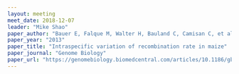```yaml
---
layout: meeting
meet_date: 2018-12-07
leader: "Mike Shao"
paper_author: "Bauer E, Falque M, Walter H, Bauland C, Camisan C, et al."
paper_year: "2013"
paper_title: "Intraspecific variation of recombination rate in maize"
paper_journal: "Genome Biology"
paper_url: "https://genomebiology.biomedcentral.com/articles/10.1186/gb-2013-14-9-r103"
---
```

